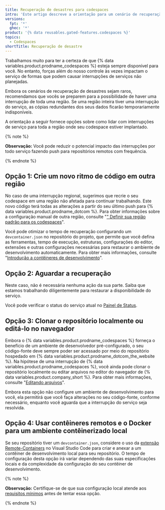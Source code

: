 ```yaml
---
title: Recuperação de desastres para codespaces
intro: 'Este artigo descreve a orientação para um cenário de recuperação de desastre, quando uma região inteira sofre uma interrupção devido a um desastre natural de grandes proporções ou interrupção de serviço generalizada.'
versions:
  fpt: '*'
  ghec: '*'
product: '{% data reusables.gated-features.codespaces %}'
topics:
  - Codespaces
shortTitle: Recuperação de desastre
---
```


Trabalhamos muito para ter a certeza de que {% data variables.product.prodname_codespaces %} esteja sempre disponível para você. No entanto, forças além do nosso controle às vezes impactam o serviço de formas que podem causar interrupções de serviços não planejadas.

Embora os cenários de recuperação de desastres sejam raros, recomendamos que vocês se preparem para a possibilidade de haver uma interrupção de toda uma região. Se uma região inteira tiver uma interrupção do serviço, as cópias redundantes dos seus dados ficarão temporariamente indisponíveis.

A orientação a seguir fornece opções sobre como lidar com interrupções de serviço para toda a região onde seu codespace estiver implantado.

{% note %}

**Observação:** Você pode reduzir o potencial impacto das interrupções por todo serviço fazendo push para repositórios remotos com frequência.

{% endnote %}

## Opção 1: Crie um novo ritmo de código em outra região

No caso de uma interrupção regional, sugerimos que recrie o seu codespace em uma região não afetada para continuar trabalhando. Este novo código terá todas as alterações a partir do seu último push para {% data variables.product.prodname_dotcom %}. Para obter informações sobre a configuração manual de outra região, consulte "[" Definir sua região padrão para os codespaces](/codespaces/managing-your-codespaces/setting-your-default-region-for-codespaces)".

Você pode otimizar o tempo de recuperação configurando um `devcontainer.json` no repositório do projeto, que permite que você defina as ferramentas, tempo de execução, estruturas, configurações do editor, extensões e outras configurações necessárias para restaurar o ambiente de desenvolvimento automaticamente. Para obter mais informações, consulte "[Introdução a contêineres de desenvolvimento](/codespaces/setting-up-your-codespace/configuring-codespaces-for-your-project)".

## Opção 2: Aguardar a recuperação

Neste caso, não é necessária nenhuma ação da sua parte. Saiba que estamos trabalhando diligentemente para restaurar a disponibilidade do serviço.

Você pode verificar o status do serviço atual no [Painel de Status](https://www.githubstatus.com/).

## Opção 3: Clonar o repositório localmente ou editá-lo no navegador

Embora o {% data variables.product.prodname_codespaces %} forneça o benefício de um ambiente de desenvolvedor pré-configurado, o seu código-fonte deve sempre poder ser acessado por meio do repositório hospedado em {% data variables.product.prodname_dotcom_the_website %}. Na hipótese de uma interrupção de {% data variables.product.prodname_codespaces %}, você ainda pode clonar o repositório localmente ou editar arquivos no editor do navegador de {% data variables.product.company_short %}. Para obter mais informações, consulte "[Editando arquivos](/repositories/working-with-files/managing-files/editing-files)".

Embora esta opção não configure um ambiente de desenvolvimento para você, ela permitirá que você faça alterações no seu código-fonte, conforme necessário, enquanto você aguarda que a interrupção do serviço seja resolvida.

## Opção 4: Usar contêineres remotos e o Docker para um ambiente contêinerizado local

Se seu repositório tiver um `devcontainer.json`, considere o uso da [extensão Remote-Containers](https://code.visualstudio.com/docs/remote/containers#_quick-start-open-a-git-repository-or-github-pr-in-an-isolated-container-volume) no Visual Studio Code para criar e anexar a um contêiner de desenvolvimento local para seu repositório. O tempo de configuração desta opção irá variar dependendo das suas especificações locais e da complexidade da configuração do seu contêiner de desenvolvimento.

{% note %}

**Observação:** Certifique-se de que sua configuração local atende aos [requisitos mínimos](https://code.visualstudio.com/docs/remote/containers#_system-requirements) antes de tentar essa opção.

{% endnote %}
